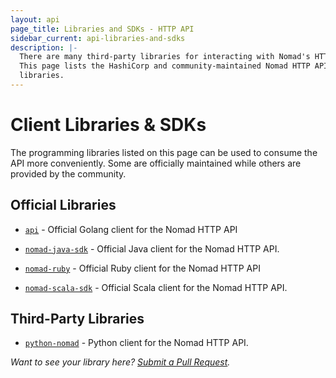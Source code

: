 ```yaml
---
layout: api
page_title: Libraries and SDKs - HTTP API
sidebar_current: api-libraries-and-sdks
description: |-
  There are many third-party libraries for interacting with Nomad's HTTP API.
  This page lists the HashiCorp and community-maintained Nomad HTTP API client
  libraries.
---
```


# Client Libraries & SDKs

The programming libraries listed on this page can be used to consume the API
more conveniently. Some are officially maintained while others are provided by
the community.

## Official Libraries

- [`api`](https://github.com/actiontech/dtle/tree/master/api) - Official Golang
  client for the Nomad HTTP API

- [`nomad-java-sdk`](https://github.com/actiontech/dtle-java-sdk) - Official
  Java client for the Nomad HTTP API.

- [`nomad-ruby`](https://github.com/actiontech/dtle-ruby) - Official Ruby client
  for the Nomad HTTP API

- [`nomad-scala-sdk`](https://github.com/actiontech/dtle-scala-sdk) - Official
  Scala client for the Nomad HTTP API.

## Third-Party Libraries

- [`python-nomad`](https://github.com/jrxfive/python-nomad) - Python client
  for the Nomad HTTP API.

_Want to see your library here? [Submit a Pull Request](https://github.com/actiontech/dtle)._
